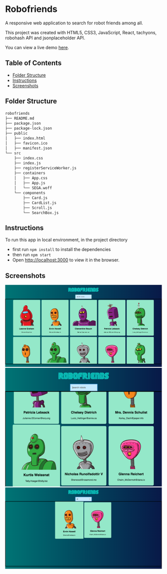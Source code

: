 # Robofriends
A responsive web application to search for robot friends among all.

This project was created with HTML5, CSS3, JavaScript, React, tachyons, robohash API and jsonplaceholder API.

You can view a live demo [here](https://github.com/jiaxuanc/robofriends).

## Table of Contents

- [Folder Structure](#folder-structure)
- [Instructions](#instructions)
- [Screenshots](#screenshots)

## Folder Structure

```
robofriends
├── README.md
├── package.json
├── package-lock.json
├── public
│   ├── index.html
│   ├── favicon.ico
│   ├── manifest.json
└── src
    ├── index.css
    ├── index.js
    ├── registerServiceWorker.js
    ├── containers
    │   ├── App.css
    │   ├── App.js
    │   └── SEGA.woff
    └── components
        ├── Card.js
        ├── CardList.js
        ├── Scroll.js
        └── SearchBox.js
```

## Instructions
To run this app in local environment, in the project directory
  - first run `npm install` to install the dependencies
  - then run `npm start`
  - Open [http://localhost:3000](http://localhost:3000) to view it in the browser.

## Screenshots
<p align='center'>
  <img src="demo/screenshot.png" alt="demo" style="max-width:100%;"><br>
  <img src="demo/screenshot2.png" alt="demo" style="max-width:100%;"><br>
  <img src="demo/screenshot3.png" alt="demo" style="max-width:100%;"><br>
</p>

